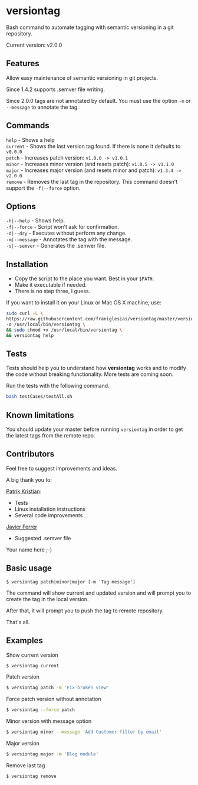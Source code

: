 # versiontag

Bash command to automate tagging with semantic versioning in a git repository.

Current version: v2.0.0

## Features

Allow easy maintenance of semantic versioning in git projects.

Since 1.4.2 supports .semver file writing.

Since 2.0.0 tags are not annotated by default. You must use the option `-m` or `--message` to annotate the tag.

## Commands

`help` - Shows a help  
`current` - Shows the last version tag found. If there is none it defaults to `v0.0.0`    
`patch` - Increases patch version: `v1.0.0 -> v1.0.1`  
`minor` - Increases minor version (and resets patch): `v1.0.5 -> v1.1.0`  
`major` - Increases major version (and resets minor and patch): `v1.3.4 -> v2.0.0`  
`remove` - Removes the last tag in the repository. This command doesn't support the `-f|--force` option.  

## Options

`-h|--help` - Shows help.  
`-f|--force` - Script won't ask for confirmation.  
`-d|--dry` - Executes without perform any change.  
`-m|--message` - Annotates the tag with the message.  
`-s|--semver` - Generates the .semver file.  

## Installation

* Copy the script to the place you want. Best in your `$PATH`.
* Make it executable if needed.
* There is no step three, I guess.

If you want to install it on your Linux or Mac OS X machine, use:

```bash
sudo curl -L \
https://raw.githubusercontent.com/franiglesias/versiontag/master/versiontag \
-o /usr/local/bin/versiontag \
&& sudo chmod +x /usr/local/bin/versiontag \
&& versiontag help
```

## Tests

Tests should help you to understand how **versiontag** works and to modify the code without breaking functionality. More tests are coming soon.

Run the tests with the following command. 

```bash
bash testCases/testAll.sh
```

## Known limitations

You should update your master before running `versiontag` in order to get the latest tags from the remote repo. 

## Contributors

Feel free to suggest improvements and ideas. 

A big thank you to:

[Patrik Kristian](https://github.com/pkristian): 

* Tests
* Linux installation instructions
* Several code improvements

 [Javier Ferrer](https://github.com/JavierCane)
 
 * Suggested .semver file
 
Your name here ;-)

## Basic usage

```
$ versiontag patch|minor|major [-m 'Tag message']
```

The command will show current and updated version and will prompt you to create the tag in the local version.

After that, it will prompt you to push the tag to remote repository.

That's all.

## Examples

Show current version

```bash
$ versiontag current
```

Patch version

```bash
$ versiontag patch -m 'Fix broken view'
```

Force patch version without annotation

```bash
$ versiontag --force patch
```
Minor version with message option

```bash
$ versiontag minor --message 'Add Customer filter by email'
```

Major version

```bash
$ versiontag major -m 'Blog module'
```

Remove last tag

```bash
$ versiontag remove
```
